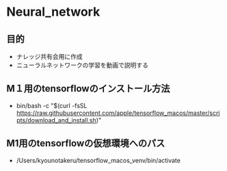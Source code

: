 # Neural_network

## 目的
* ナレッジ共有会用に作成
* ニューラルネットワークの学習を動画で説明する

## M１用のtensorflowのインストール方法
* bin/bash -c "$(curl -fsSL https://raw.githubusercontent.com/apple/tensorflow_macos/master/scripts/download_and_install.sh)"

## M1用のtensorflowの仮想環境へのパス
* /Users/kyounotakeru/tensorflow_macos_venv/bin/activate